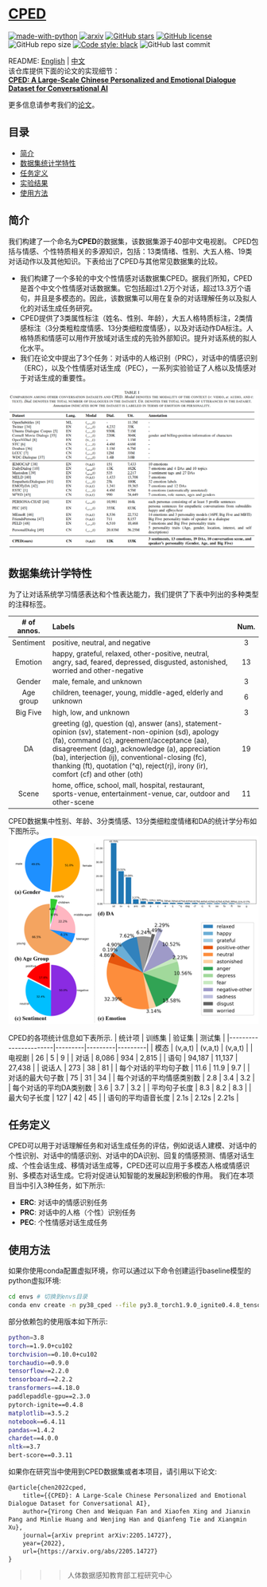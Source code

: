 # [CPED](https://github.com/scutcyr/CPED)
[![made-with-python](https://img.shields.io/badge/Made%20with-Python-red.svg)](#python) [![arxiv](https://img.shields.io/badge/arXiv-2205.14727-b31b1b.svg)](https://arxiv.org/abs/2205.14727) [![GitHub stars](https://img.shields.io/github/stars/scutcyr/CPED)](https://github.com/scutcyr/CPED/stargazers) [![GitHub license](https://img.shields.io/github/license/scutcyr/CPED)](https://github.com/scutcyr/CPED/blob/main/LICENSE) ![GitHub repo size](https://img.shields.io/github/repo-size/scutcyr/CPED) [![Code style: black](https://img.shields.io/badge/code%20style-black-000000.svg)](https://github.com/psf/black) ![GitHub last commit](https://img.shields.io/github/last-commit/scutcyr/CPED) 

README: [English](https://github.com/scutcyr/CPED/blob/main/README.md) | [中文](https://github.com/scutcyr/CPED/blob/main/README-zh.md)    
该仓库提供下面的论文的实现细节：    
**[CPED: A Large-Scale Chinese Personalized and Emotional Dialogue Dataset for Conversational AI](https://arxiv.org/abs/2205.14727)**  

更多信息请参考我们的[论文](https://arxiv.org/abs/2205.14727)。

## <a name="#Contents">目录</a>
* <a href="#Introduction">简介</a>
* <a href="#Dataset">数据集统计学特性</a>
* <a href="#Task">任务定义</a>
* <a href="#Evaluation">实验结果</a>
* <a href="#Usage">使用方法</a>

## <a name="#Introduction">简介</a>
我们构建了一个命名为**CPED**的数据集，该数据集源于40部中文电视剧。
CPED包括与情感、个性特质相关的多源知识，包括：13类情绪、性别、大五人格、19类对话动作以及其他知识。下表给出了CPED与其他常见数据集的比较。    

* 我们构建了一个多轮的中文个性情感对话数据集CPED。据我们所知，CPED是首个中文个性情感对话数据集。它包括超过1.2万个对话，超过13.3万个语句，并且是多模态的。因此，该数据集可以用在复杂的对话理解任务以及拟人化的对话生成任务研究。
* CPED提供了3类属性标注（姓名、性别、年龄），大五人格特质标注，2类情感标注（3分类粗粒度情感、13分类细粒度情感），以及对话动作DA标注。人格特质和情感可以用作开放域对话生成的先验外部知识。提升对话系统的拟人化水平。
* 我们在论文中提出了3个任务：对话中的人格识别（PRC），对话中的情感识别（ERC），以及个性情感对话生成（PEC），一系列实验验证了人格以及情感对于对话生成的重要性。

![dataset_comparison](./images/dataset_comparison.png)

## <a name="#Dataset">数据集统计学特性</a>
为了让对话系统学习情感表达和个性表达能力，我们提供了下表中列出的多种类型的注释标签。

| # of annos. | Labels | Num. |
|:-----------:|:-------|:----:|
| Sentiment | positive, neutral, and negative | 3 |
| Emotion | happy, grateful, relaxed, other-positive, neutral, angry, sad, feared, depressed, disgusted, astonished, worried and other-negative | 13 |
| Gender | male, female, and unknown | 3 |
| Age group | children, teenager, young, middle-aged, elderly and unknown | 6 |
| Big Five | high, low, and unknown | 3 |
| DA | greeting (g), question (q), answer (ans), statement-opinion (sv), statement-non-opinion (sd), apology (fa), command (c), agreement/acceptance (aa), disagreement (dag), acknowledge (a), appreciation (ba), interjection (ij), conventional-closing (fc), thanking (ft), quotation (^q), reject(rj), irony (ir), comfort (cf) and other (oth) | 19 |
| Scene | home, office, school, mall, hospital, restaurant, sports-venue, entertainment-venue, car, outdoor and other-scene | 11 |


CPED数据集中性别、年龄、3分类情感、13分类细粒度情绪和DA的统计学分布如下图所示。
![](./images/dataset_staticstics.png)

 CPED的各项统计信息如下表所示.
| 统计项                   | 训练集   | 验证集     | 测试集    |
|-----------------------|---------|---------|---------|
| 模态                     | (v,a,t) | (v,a,t) | (v,a,t) |
| 电视剧                   | 26      | 5       | 9       |
| 对话                     | 8,086   | 934     | 2,815   |
| 语句                     | 94,187  | 11,137  | 27,438  |
| 说话人                   | 273     | 38      | 81      |
| 每个对话的平均句子数       | 11.6    | 11.9    | 9.7     |
| 对话的最大句子数           | 75      | 31      | 34      |
| 每个对话的平均情感类别数   | 2.8     | 3.4     | 3.2     |
| 每个对话的平均DA类别数    | 3.6     | 3.7     | 3.2     |
| 平均句子长度             | 8.3     | 8.2     | 8.3     |
| 最大句子长度             | 127     | 42      | 45      |
| 语句的平均语音长度       | 2.1s    | 2.12s   | 2.21s   |



## <a name="#Task">任务定义</a>  
CPED可以用于对话理解任务和对话生成任务的评估，例如说话人建模、对话中的个性识别、对话中的情感识别、对话中的DA识别、回复的情感预测、情感对话生成、个性会话生成、移情对话生成等，CPED还可以应用于多模态人格或情感识别、多模态对话生成。它将对促进认知智能的发展起到积极的作用。
我们在本项目当中引入3种任务，如下所示:   
* **ERC**: 对话中的情感识别任务
* **PRC**: 对话中的人格（个性）识别任务
* **PEC**: 个性情感对话生成任务  



## <a name="#Usage">使用方法</a>
如果你使用conda配置虚拟环境，你可以通过以下命令创建运行baseline模型的python虚拟环境:   
```bash
cd envs # 切换到envs目录
conda env create -n py38_cped --file py3.8_torch1.9.0_ignite0.4.8_tensorflow2.2.0_cuda10.2_transformers4.18.0_paddlepaddle-gpu_2.3.0.yml
```

部分依赖包的使用版本如下所示:   
```bash
python=3.8
torch==1.9.0+cu102 
torchvision==0.10.0+cu102 
torchaudio==0.9.0
tensorflow==2.2.0
tensorboard==2.2.2
transformers==4.18.0
paddlepaddle-gpu==2.3.0
pytorch-ignite==0.4.8
matplotlib==3.5.2
notebook==6.4.11
pandas==1.4.2
chardet==4.0.0
nltk==3.7
bert-score==0.3.11
```



如果你在研究当中使用到CPED数据集或者本项目，请引用以下论文:    
```
@article{chen2022cped,
	title={{CPED}: A Large-Scale Chinese Personalized and Emotional Dialogue Dataset for Conversational AI},
	author={Yirong Chen and Weiquan Fan and Xiaofen Xing and Jianxin Pang and Minlie Huang and Wenjing Han and Qianfeng Tie and Xiangmin Xu},
	journal={arXiv preprint arXiv:2205.14727},
	year={2022},
	url={https://arxiv.org/abs/2205.14727}
}
```

>>> 人体数据感知教育部工程研究中心

